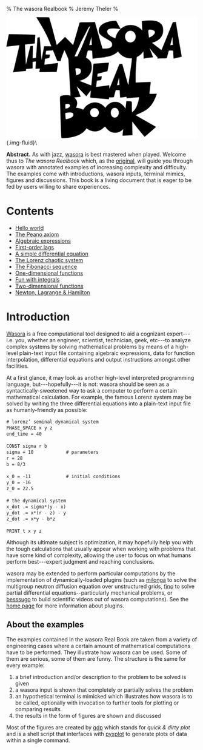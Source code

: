 % The wasora Realbook
% Jeremy Theler
%

![](wasorarealbook.svg){.img-fluid}\ 


__Abstract.__ As with jazz, [wasora](https://www.seamplex.com/wasora) is best mastered when played. Welcome thus to *The wasora Realbook* which, as the [original](http://en.wikipedia.org/wiki/Real_Book), will guide you through wasora with annotated examples of increasing complexity and difficulty. The examples come with introductions, wasora inputs, terminal mimics, figures and discussions. This book is a living document that is eager to be fed by users willing to share experiences.

# Contents


 * [Hello world](000-hello)
 * [The Peano axiom](001-peano)
 * [Algebraic expressions](002-expressions)
 * [First-order lags](003-lag)
 * [A simple differential equation](004-exp)
 * [The Lorenz chaotic system](005-lorenz)
 * [The Fibonacci sequence](006-fibonacci)
 * [One-dimensional functions](007-functions)
 * [Fun with integrals](008-integrals)
 * [Two-dimensional functions](010-2dfunctions)
 * [Newton, Lagrange & Hamilton](012-mechanics)


# Introduction

[Wasora](https://www.seamplex.com/wasora) is a free computational tool designed to aid a cognizant expert---i.e. you, whether an engineer, scientist, technician, geek, etc---to analyze complex systems by solving mathematical problems by means of a high-level plain-text input file containing algebraic expressions, data for function interpolation, differential equations and output instructions amongst other facilities.

At a first glance, it may look as another high-level interpreted programming language, but---hopefully---it is not: wasora should be seen as a syntactically-sweetened way to ask a computer to perform a certain mathematical calculation. For example, the famous Lorenz system may be solved by writing the three differential equations into a plain-text input file as humanly-friendly as possible:

```wasora
# lorenz’ seminal dynamical system
PHASE_SPACE x y z
end_time = 40

CONST sigma r b
sigma = 10            # parameters
r = 28
b = 8/3

x_0 = -11             # initial conditions
y_0 = -16
z_0 = 22.5

# the dynamical system
x_dot .= sigma*(y - x)
y_dot .= x*(r - z) - y
z_dot .= x*y - b*z

PRINT t x y z
```

Although its ultimate subject is optimization, it may hopefully help you with the tough calculations that usually appear when working with problems that have some kind of complexity, allowing the user to focus on what humans perform best---expert judgment and reaching conclusions.

wasora may be extended to perform particular computations by the implementation of dynamically-loaded plugins (such as [milonga](https://www.seamplex.com/milonga) to solve the multigroup neutron diffusion equation over unstructured grids, [fino](https://www.seamplex.com/fino) to solve partial differential equations--particularly mechanical problems, or [besssugo](https://www.seamplex.com/besssugo) to build scientific videos out of wasora computations). See the [home page](https://www.seamplex.com/wasora) for more information about plugins.



## About the examples

The examples contained in the wasora Real Book are taken from a variety of engineering cases where a certain amount of mathematical computations have to be performed. They illustrate how wasora can be used. Some of them are serious, some of them are funny. The structure is the same for every example:

 1. a brief introduction and/or description to the problem to be solved is given 
 2. a wasora input is shown that completely or partially solves the problem
 3. an hypothetical terminal is mimicked which illustrates how wasora is to be called, optionally with invocation to further tools for plotting or comparing results 
 4. the results in the form of figures are shown and discussed

Most of the figures are created by [qdp](https://github.com/seamplex/qdp) which stands for *quick & dirty plot* and is a shell script that interfaces with [pyxplot](http://pyxplot.org.uk/) to generate plots of data within a single command.


